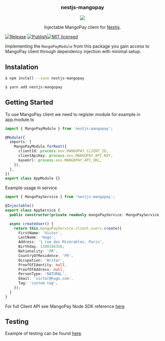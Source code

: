 <p align="center">
  <h3 align="center">
    nestjs-mangopay
  </h3>

  <p align="center" width=50 height=50>
    <img src="https://user-images.githubusercontent.com/11197291/216096444-f44d973e-73b7-4026-9aa9-9c811fd83669.jpg"/>
  </p>

  <p align="center">
    Injectable MangoPay client for <a href="https://nestjs.com/">Nestjs</a>.
  </p>
</p>

[![Release](https://github.com/nabeelhayat/nestjs-mangopay/actions/workflows/create-release.yml/badge.svg)](https://github.com/nabeelhayat/nestjs-mangopay/actions/workflows/create-release.yml)
[![Publish](https://github.com/nabeelhayat/nestjs-mangopay/actions/workflows/publish.yml/badge.svg)](https://github.com/nabeelhayat/nestjs-mangopay/actions/workflows/publish.yml)[![MIT licensed](https://img.shields.io/github/license/nabeelhayat/nestjs-mangopay)](https://raw.githubusercontent.com/nabeelhayat/nestjs-mangopay/master/LICENSE)



Implementing the `MangoPayModule` from this package you gain access to MangoPay client through dependency injection with minimal setup.

## Instalation

```bash
$ npm install --save nestjs-mangopay
```

```bash
$ yarn add nestjs-mangopay
```

## Getting Started

To use MangoPay client we need to register module for example in app.module.ts

```typescript
import { MangoPayModule } from 'nestjs-mangopay';

@Module({
  imports: [
    MangoPayModule.forRoot({
      clientId: process.env.MANGOPAY_CLIENT_ID,
      clientApiKey: process.env.MANGOPAY_API_KEY,
      baseUrl: process.env.MANGOPAY_API_URL,
    }),
  ],
})
export class AppModule {}
```
Example usage in service.

```typescript
import { MangoPayService } from 'nestjs-mangopay';

@Injectable()
export class AppService {
  public constructor(private readonly mangoPayService: MangoPayService) {}

  async createUser() {
    return this.mangoPayService.client.users.create({
      FirstName: 'Victor',
      LastName: 'Hugo',
      Address: '1 rue des Misérables, Paris',
      Birthday: 1300186358,
      Nationality: 'FR',
      CountryOfResidence: 'FR',
      Occupation: 'Writer',
      ProofOfIdentity: null,
      ProofOfAddress: null,
      PersonType: 'NATURAL',
      Email: 'victor@hugo.com',
      Tag: 'custom tag',
    });
  }
}
```

For full Client API see MangoPay Node SDK reference [here](https://github.com/Mangopay/mangopay2-nodejs-sdk)

## Testing

Example of testing can be found [here](https://github.com/nabeelhayat/nestjs-mangopay/blob/development/lib/__tests__/mangoPay.module.test.ts).
